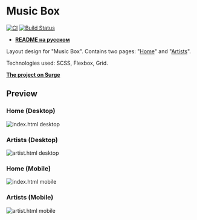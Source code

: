 # Music Box
[![CI](https://github.com/VilerIT/layout-designer-project-lvl2/actions/workflows/ci.yml/badge.svg)](https://github.com/VilerIT/music-box/actions/workflows/ci.yml)
[![Build Status](https://travis-ci.com/VilerIT/layout-designer-project-lvl2.svg?branch=main)](https://travis-ci.com/VilerIT/music-box)

* **[README на русском](./README.ru-RU.md)**

Layout design for "Music Box". Contains two pages: "[Home](https://viler-music-box.surge.sh/index.html)" and "[Artists](https://viler-music-box.surge.sh/artist.html)".

Technologies used: SCSS, Flexbox, Grid.

**[The project on Surge](https://viler-music-box.surge.sh/)**

## Preview

### Home (Desktop)
![index.html desktop](./assets/images/index-capture-desktop.png)

### Artists (Desktop)
![artist.html desktop](./assets/images/artist-capture-desktop.png)

### Home (Mobile)
![index.html mobile](./assets/images/index-capture-mobile.png)

### Artists (Mobile)
![artist.html mobile](./assets/images/artist-capture-mobile.png)
